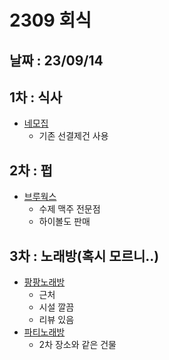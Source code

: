 # 2309 회식

## 날짜 : 23/09/14

## 1차 : 식사
- [네모집](https://blog.naver.com/quattroher/221331832463)
    - 기존 선결제건 사용

## 2차 : 펍
- [브루웍스](https://blog.naver.com/PostView.nhn?blogId=rudwn3505&logNo=223197543075&redirect=Dlog&widgetTypeCall=true)
  - 수제 맥주 전문점
  - 하이볼도 판매

## 3차 : 노래방(혹시 모르니..)
- [팡팡노래방](https://m.blog.naver.com/rlavlftmd/222907160666)
  - 근처
  - 시설 깔끔
  - 리뷰 있음
- [파티노래방](https://m.place.naver.com/place/33330801/home?entry=ple)
  - 2차 장소와 같은 건물
